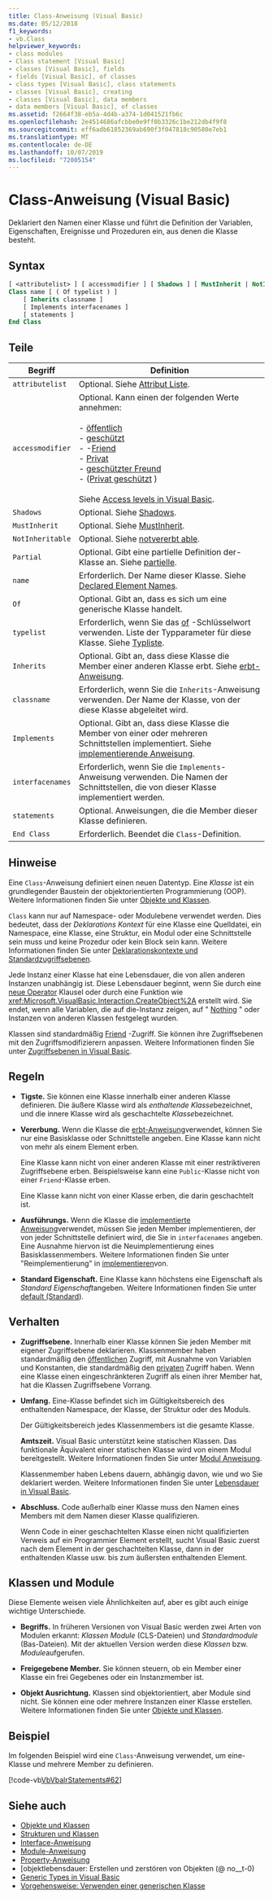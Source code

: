 ```yaml
---
title: Class-Anweisung (Visual Basic)
ms.date: 05/12/2018
f1_keywords:
- vb.Class
helpviewer_keywords:
- class modules
- Class statement [Visual Basic]
- classes [Visual Basic], fields
- fields [Visual Basic], of classes
- class types [Visual Basic], class statements
- classes [Visual Basic], creating
- classes [Visual Basic], data members
- data members [Visual Basic], of classes
ms.assetid: f2664f38-eb5a-4d4b-a374-1d041521fb6c
ms.openlocfilehash: 2e4514686afcbbe0e9ff0b3326c1be212db4f9f8
ms.sourcegitcommit: eff6adb61852369ab690f3f047818c90580e7eb1
ms.translationtype: MT
ms.contentlocale: de-DE
ms.lasthandoff: 10/07/2019
ms.locfileid: "72005154"
---
```

# <a name="class-statement-visual-basic"></a>Class-Anweisung (Visual Basic)
Deklariert den Namen einer Klasse und führt die Definition der Variablen, Eigenschaften, Ereignisse und Prozeduren ein, aus denen die Klasse besteht.  
  
## <a name="syntax"></a>Syntax  
  
```vb  
[ <attributelist> ] [ accessmodifier ] [ Shadows ] [ MustInherit | NotInheritable ] [ Partial ] _  
Class name [ ( Of typelist ) ]  
    [ Inherits classname ]  
    [ Implements interfacenames ]  
    [ statements ]  
End Class  
```  
  
## <a name="parts"></a>Teile  
  
|Begriff|Definition|  
|---|---|  
|`attributelist`|Optional. Siehe [Attribut Liste](../../../visual-basic/language-reference/statements/attribute-list.md).|  
|`accessmodifier`|Optional. Kann einen der folgenden Werte annehmen:<br /><br /> -   [öffentlich](../../../visual-basic/language-reference/modifiers/public.md)<br />-   [geschützt](../../../visual-basic/language-reference/modifiers/protected.md)<br />-   -[Friend](../../../visual-basic/language-reference/modifiers/friend.md)<br />-   [Privat](../../../visual-basic/language-reference/modifiers/private.md)<br />-   [geschützter Freund](../../language-reference/modifiers/protected-friend.md)<br />-  ([Privat geschützt](../../language-reference/modifiers/private-protected.md) )<br/><br/> Siehe [Access levels in Visual Basic](../../../visual-basic/programming-guide/language-features/declared-elements/access-levels.md).|  
|`Shadows`|Optional. Siehe [Shadows](../../../visual-basic/language-reference/modifiers/shadows.md).|  
|`MustInherit`|Optional. Siehe [MustInherit](../../../visual-basic/language-reference/modifiers/mustinherit.md).|  
|`NotInheritable`|Optional. Siehe [notvererbt able](../../../visual-basic/language-reference/modifiers/notinheritable.md).|  
|`Partial`|Optional. Gibt eine partielle Definition der-Klasse an. Siehe [partielle](../../../visual-basic/language-reference/modifiers/partial.md).|  
|`name`|Erforderlich. Der Name dieser Klasse. Siehe [Declared Element Names](../../../visual-basic/programming-guide/language-features/declared-elements/declared-element-names.md).|  
|`Of`|Optional. Gibt an, dass es sich um eine generische Klasse handelt.|  
|`typelist`|Erforderlich, wenn Sie das [of](../../../visual-basic/language-reference/statements/of-clause.md) -Schlüsselwort verwenden. Liste der Typparameter für diese Klasse. Siehe [Typliste](../../../visual-basic/language-reference/statements/type-list.md).|  
|`Inherits`|Optional. Gibt an, dass diese Klasse die Member einer anderen Klasse erbt. Siehe [erbt-Anweisung](../../../visual-basic/language-reference/statements/inherits-statement.md).|  
|`classname`|Erforderlich, wenn Sie die `Inherits`-Anweisung verwenden. Der Name der Klasse, von der diese Klasse abgeleitet wird.|  
|`Implements`|Optional. Gibt an, dass diese Klasse die Member von einer oder mehreren Schnittstellen implementiert. Siehe [implementierende Anweisung](../../../visual-basic/language-reference/statements/implements-statement.md).|  
|`interfacenames`|Erforderlich, wenn Sie die `Implements`-Anweisung verwenden. Die Namen der Schnittstellen, die von dieser Klasse implementiert werden.|  
|`statements`|Optional. Anweisungen, die die Member dieser Klasse definieren.|  
|`End Class`|Erforderlich. Beendet die `Class`-Definition.|  
  
## <a name="remarks"></a>Hinweise  
 Eine `Class`-Anweisung definiert einen neuen Datentyp. Eine *Klasse* ist ein grundlegender Baustein der objektorientierten Programmierung (OOP). Weitere Informationen finden Sie unter [Objekte und Klassen](../../../visual-basic/programming-guide/language-features/objects-and-classes/index.md).  
  
 `Class` kann nur auf Namespace- oder Modulebene verwendet werden. Dies bedeutet, dass der *Deklarations Kontext* für eine Klasse eine Quelldatei, ein Namespace, eine Klasse, eine Struktur, ein Modul oder eine Schnittstelle sein muss und keine Prozedur oder kein Block sein kann. Weitere Informationen finden Sie unter [Deklarationskontexte und Standardzugriffsebenen](../../../visual-basic/language-reference/statements/declaration-contexts-and-default-access-levels.md).  
  
 Jede Instanz einer Klasse hat eine Lebensdauer, die von allen anderen Instanzen unabhängig ist. Diese Lebensdauer beginnt, wenn Sie durch eine [neue Operator](../../../visual-basic/language-reference/operators/new-operator.md) Klausel oder durch eine Funktion wie <xref:Microsoft.VisualBasic.Interaction.CreateObject%2A> erstellt wird. Sie endet, wenn alle Variablen, die auf die-Instanz zeigen, auf " [Nothing](../../../visual-basic/language-reference/nothing.md) " oder Instanzen von anderen Klassen festgelegt wurden.  
  
 Klassen sind standardmäßig [Friend](../../../visual-basic/language-reference/modifiers/friend.md) -Zugriff. Sie können ihre Zugriffsebenen mit den Zugriffsmodifizierern anpassen. Weitere Informationen finden Sie unter [Zugriffsebenen in Visual Basic](../../../visual-basic/programming-guide/language-features/declared-elements/access-levels.md).  
  
## <a name="rules"></a>Regeln  
  
- **Tigste.** Sie können eine Klasse innerhalb einer anderen Klasse definieren. Die äußere Klasse wird als *enthaltende Klasse*bezeichnet, und die innere Klasse wird als geschachtelte *Klasse*bezeichnet.  
  
- **Vererbung.** Wenn die Klasse die [erbt-Anweisung](../../../visual-basic/language-reference/statements/inherits-statement.md)verwendet, können Sie nur eine Basisklasse oder Schnittstelle angeben. Eine Klasse kann nicht von mehr als einem Element erben.  
  
     Eine Klasse kann nicht von einer anderen Klasse mit einer restriktiveren Zugriffsebene erben. Beispielsweise kann eine `Public`-Klasse nicht von einer `Friend`-Klasse erben.  
  
     Eine Klasse kann nicht von einer Klasse erben, die darin geschachtelt ist.  
  
- **Ausführungs.** Wenn die Klasse die [implementierte Anweisung](../../../visual-basic/language-reference/statements/implements-statement.md)verwendet, müssen Sie jeden Member implementieren, der von jeder Schnittstelle definiert wird, die Sie in `interfacenames` angeben. Eine Ausnahme hiervon ist die Neuimplementierung eines Basisklassenmembers. Weitere Informationen finden Sie unter "Reimplementierung" in [implementieren](../../../visual-basic/language-reference/statements/implements-clause.md)von.  
  
- **Standard Eigenschaft.** Eine Klasse kann höchstens eine Eigenschaft als *Standard Eigenschaft*angeben. Weitere Informationen finden Sie unter [default (Standard](../../../visual-basic/language-reference/modifiers/default.md)).  
  
## <a name="behavior"></a>Verhalten  
  
- **Zugriffsebene.** Innerhalb einer Klasse können Sie jeden Member mit eigener Zugriffsebene deklarieren. Klassenmember haben standardmäßig den [öffentlichen](../../../visual-basic/language-reference/modifiers/public.md) Zugriff, mit Ausnahme von Variablen und Konstanten, die standardmäßig den [privaten](../../../visual-basic/language-reference/modifiers/private.md) Zugriff haben. Wenn eine Klasse einen eingeschränkteren Zugriff als einen ihrer Member hat, hat die Klassen Zugriffsebene Vorrang.  
  
- **Umfang.** Eine-Klasse befindet sich im Gültigkeitsbereich des enthaltenden Namespace, der Klasse, der Struktur oder des Moduls.  
  
     Der Gültigkeitsbereich jedes Klassenmembers ist die gesamte Klasse.  
  
     **Amtszeit.** Visual Basic unterstützt keine statischen Klassen. Das funktionale Äquivalent einer statischen Klasse wird von einem Modul bereitgestellt. Weitere Informationen finden Sie unter [Modul Anweisung](../../../visual-basic/language-reference/statements/module-statement.md).  
  
     Klassenmember haben Lebens dauern, abhängig davon, wie und wo Sie deklariert werden. Weitere Informationen finden Sie unter [Lebensdauer in Visual Basic](../../../visual-basic/programming-guide/language-features/declared-elements/lifetime.md).  
  
- **Abschluss.** Code außerhalb einer Klasse muss den Namen eines Members mit dem Namen dieser Klasse qualifizieren.  
  
     Wenn Code in einer geschachtelten Klasse einen nicht qualifizierten Verweis auf ein Programmier Element erstellt, sucht Visual Basic zuerst nach dem Element in der geschachtelten Klasse, dann in der enthaltenden Klasse usw. bis zum äußersten enthaltenden Element.  
  
## <a name="classes-and-modules"></a>Klassen und Module  
 Diese Elemente weisen viele Ähnlichkeiten auf, aber es gibt auch einige wichtige Unterschiede.  
  
- **Begriffs.** In früheren Versionen von Visual Basic werden zwei Arten von Modulen erkannt: *Klassen Module* (CLS-Dateien) und *Standardmodule* (Bas-Dateien). Mit der aktuellen Version werden diese *Klassen* bzw. *Module*aufgerufen.  
  
- **Freigegebene Member.** Sie können steuern, ob ein Member einer Klasse ein frei Gegebenes oder ein Instanzmember ist.  
  
- **Objekt Ausrichtung.** Klassen sind objektorientiert, aber Module sind nicht. Sie können eine oder mehrere Instanzen einer Klasse erstellen. Weitere Informationen finden Sie unter [Objekte und Klassen](../../../visual-basic/programming-guide/language-features/objects-and-classes/index.md).  
  
## <a name="example"></a>Beispiel  
 Im folgenden Beispiel wird eine `Class`-Anweisung verwendet, um eine-Klasse und mehrere Member zu definieren.  
  
 [!code-vb[VbVbalrStatements#62](~/samples/snippets/visualbasic/VS_Snippets_VBCSharp/VbVbalrStatements/VB/Class1.vb#62)]  
  
## <a name="see-also"></a>Siehe auch

- [Objekte und Klassen](../../../visual-basic/programming-guide/language-features/objects-and-classes/index.md)
- [Strukturen und Klassen](../../../visual-basic/programming-guide/language-features/data-types/structures-and-classes.md)
- [Interface-Anweisung](../../../visual-basic/language-reference/statements/interface-statement.md)
- [Module-Anweisung](../../../visual-basic/language-reference/statements/module-statement.md)
- [Property-Anweisung](../../../visual-basic/language-reference/statements/property-statement.md)
- [objektlebensdauer: Erstellen und zerstören von Objekten (@ no__t-0)
- [Generic Types in Visual Basic](../../../visual-basic/programming-guide/language-features/data-types/generic-types.md)
- [Vorgehensweise: Verwenden einer generischen Klasse](../../../visual-basic/programming-guide/language-features/data-types/how-to-use-a-generic-class.md)
